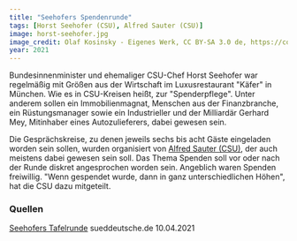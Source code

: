 ```yaml
---
title: "Seehofers Spendenrunde"
tags: [Horst Seehofer (CSU), Alfred Sauter (CSU)]
image: horst-seehofer.jpg
image_credit: Olaf Kosinsky - Eigenes Werk, CC BY-SA 3.0 de, https://commons.wikimedia.org/w/index.php?curid=75273076
year: 2021
---
```


Bundesinnenminister und ehemaliger CSU-Chef Horst Seehofer war regelmäßig mit Größen aus der Wirtschaft im Luxusrestaurant "Käfer" in München.
Wie es in CSU-Kreisen heißt, zur "Spenderpflege". Unter anderem sollen ein Immobilienmagnat, Menschen aus der Finanzbranche, ein Rüstungsmanager sowie
ein Industrieller und der Milliardär Gerhard Mey, Mitinhaber eines Autozulieferers, dabei gewesen sein.

Die Gesprächskreise, zu denen jeweils sechs bis acht Gäste eingeladen worden sein sollen, wurden organisiert von [Alfred Sauter (CSU)](/menschen/alfred-sauter-csu),
der auch meistens dabei gewesen sein soll. Das Thema Spenden soll vor oder nach der Runde diskret angesprochen worden sein. Angeblich waren Spenden freiwillig.
"Wenn gespendet wurde, dann in ganz unterschiedlichen Höhen", hat die CSU dazu mitgeteilt.

<!--more-->

### Quellen

[Seehofers Tafelrunde][sueddeutsche] sueddeutsche.de 10.04.2021  

[sueddeutsche]: https://www.sueddeutsche.de/bayern/horst-seehofer-csu-parteispenden-kaefer-1.5259888
